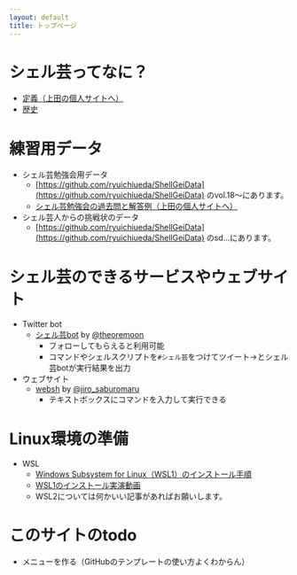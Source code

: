 ```yaml
---
layout: default
title: トップページ
---
```


# シェル芸ってなに？


* [定義（上田の個人サイトへ）](https://b.ueda.tech/?page=01434#%E3%82%B7%E3%82%A7%E3%83%AB%E8%8A%B8%E3%81%AE%E5%AE%9A%E7%BE%A9%E3%83%90%E3%83%BC%E3%82%B8%E3%83%A7%E3%83%B311)
* [歴史](history.html)


# 練習用データ

* シェル芸勉強会用データ
    * [https://github.com/ryuichiueda/ShellGeiData](https://github.com/ryuichiueda/ShellGeiData) のvol.18〜にあります。
    * [シェル芸勉強会の過去問と解答例（上田の個人サイトへ）](https://b.ueda.tech/?page=00684)
* シェル芸人からの挑戦状のデータ
    * [https://github.com/ryuichiueda/ShellGeiData](https://github.com/ryuichiueda/ShellGeiData) のsd...にあります。


# シェル芸のできるサービスやウェブサイト

* Twitter bot
    * [シェル芸bot](https://twitter.com/minyoruminyon) by [@theoremoon](https://twitter.com/theoremoon)
        * フォローしてもらえると利用可能
        * コマンドやシェルスクリプトを`#シェル芸`をつけてツイート→とシェル芸botが実行結果を出力
* ウェブサイト
    * [websh](https://websh.jiro4989.com/) by [@jiro_saburomaru](https://twitter.com/jiro_saburomaru)
        * テキストボックスにコマンドを入力して実行できる

# Linux環境の準備


* WSL
    * [Windows Subsystem for Linux（WSL1）のインストール手順](WSL20200328.html)
    * [WSL1のインストール実演動画 <i class="fa fa-external-link"></i>](https://youtu.be/JAszcQ8IEwg)
    * WSL2については何かいい記事があればお願いします。


# このサイトのtodo

* メニューを作る（GitHubのテンプレートの使い方よくわからん）
